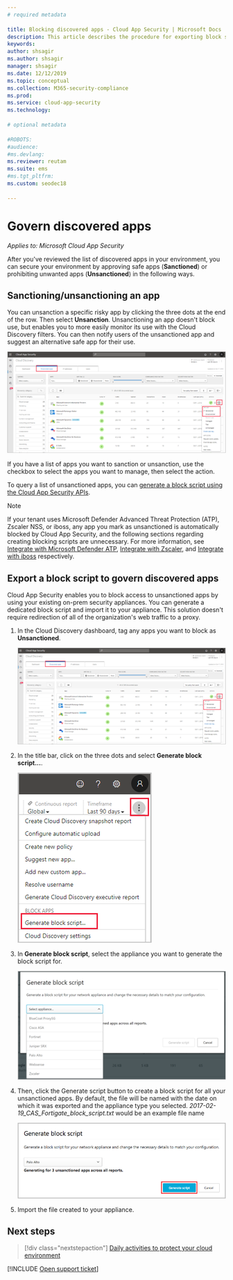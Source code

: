 ```yaml
---
# required metadata

title: Blocking discovered apps - Cloud App Security | Microsoft Docs
description: This article describes the procedure for exporting block scripts for discovered apps.
keywords:
author: shsagir
ms.author: shsagir
manager: shsagir
ms.date: 12/12/2019
ms.topic: conceptual
ms.collection: M365-security-compliance
ms.prod:
ms.service: cloud-app-security
ms.technology:

# optional metadata

#ROBOTS:
#audience:
#ms.devlang:
ms.reviewer: reutam
ms.suite: ems
#ms.tgt_pltfrm:
ms.custom: seodec18

---
```

# Govern discovered apps

*Applies to: Microsoft Cloud App Security*

After you've reviewed the list of discovered apps in your environment, you can secure your environment by approving safe apps (**Sanctioned**) or prohibiting unwanted apps (**Unsanctioned**) in the following ways.

## <a name="BKMK_SanctionApp"></a> Sanctioning/unsanctioning an app

You can unsanction a specific risky app by clicking the three dots at the end of the row. Then select **Unsanction**. Unsanctioning an app doesn't block use, but enables you to more easily monitor its use with the Cloud Discovery filters. You can then notify users of the unsanctioned app and suggest an alternative safe app for their use.

![Tag as unsanctioned](media/tag-as-unsanctioned.png)

If you have a list of apps you want to sanction or unsanction, use the checkbox to select the apps you want to manage, then select the action.

To query a list of unsanctioned apps, you can [generate a block script using the Cloud App Security APIs](https://us.portal.cloudappsecurity.com/api-docs/#generate-block-script).

> [!NOTE]
> If your tenant uses Microsoft Defender Advanced Threat Protection (ATP), Zscaler NSS, or iboss, any app you mark as unsanctioned is automatically blocked by Cloud App Security, and the following sections regarding creating blocking scripts are unnecessary. For more information, see [Integrate with Microsoft Defender ATP](wdatp-integration.md), [Integrate with Zscaler](zscaler-integration.md), and [Integrate with iboss](iboss-integration.md) respectively.

## Export a block script to govern discovered apps

Cloud App Security enables you to block access to unsanctioned apps by using your existing on-prem security appliances. You can generate a dedicated block script and import it to your appliance. This solution doesn't require redirection of all of the organization's web traffic to a proxy.

1. In the Cloud Discovery dashboard, tag any apps you want to block as **Unsanctioned**.

    ![Tag as unsanctioned](media/tag-as-unsanctioned.png)

2. In the title bar, click on the three dots and select **Generate block script...**.

    ![Generate block script](media/generate-block-script.png)

3. In **Generate block script**, select the appliance you want to generate the block script for.

    ![Generate block script pop-up](media/generate-block-script-popup.png)

4. Then, click the Generate script button to create a block script for all your unsanctioned apps. By default, the file will be named with the date on which it was exported and the appliance type you selected. *2017-02-19_CAS_Fortigate_block_script.txt* would be an example file name

   ![Generate block script button](media/generate-block-script-button.png)

5. Import the file created to your appliance.

## Next steps

> [!div class="nextstepaction"]
> [Daily activities to protect your cloud environment](daily-activities-to-protect-your-cloud-environment.md)

[!INCLUDE [Open support ticket](includes/support.md)]
